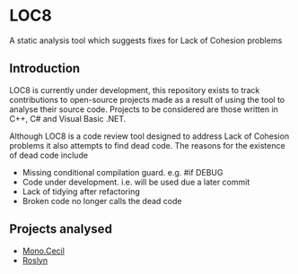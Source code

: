# LOC8
A static analysis tool which suggests fixes for Lack of Cohesion problems

## Introduction

LOC8 is currently under development, this repository exists to track contributions to open-source projects made as a result of
using the tool to analyse their source code. Projects to be considered are those written in C++, C# and Visual Basic .NET.

Although LOC8 is a code review tool designed to address Lack of Cohesion problems it also attempts to find dead code.
The reasons for the existence of dead code include
* Missing conditional compilation guard. e.g. #if DEBUG
* Code under development. i.e. will be used due a later commit
* Lack of tidying after refactoring
* Broken code no longer calls the dead code

## Projects analysed

* [Mono.Cecil](Cecil.md)
* [Roslyn](Roslyn.md)

